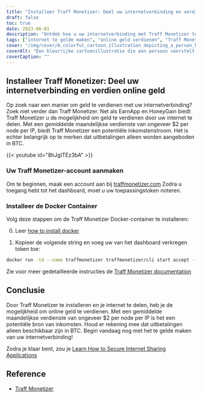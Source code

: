 ```yaml
---
title: "Installeer Traff Monetizer: Deel uw internetverbinding en verdien online geld"
draft: false
toc: true
date: 2023-06-01
description: "Ontdek hoe u uw internetverbinding met Traff Monetizer te gelde kunt maken en moeiteloos geld kunt verdienen."
tags: ["internet te gelde maken", "online geld verdienen", "Traff Monetizer", "internetverbinding delen", "passief inkomen", "BTC uitbetalingen", "thuis verdienen", "delen van internet", "online verdienmogelijkheden", "verdienen met Traff Monetizer", "monetisatieplatform", "geld verdienen met internet", "passief inkomen verdienen", "internet monetisatie", "bitcoin verdienen", "ongebruikt internet delen", "internet inkomstenstroom", "verdienen met Docker container", "online verdienpotentieel", "netwerk voor internetdeling", "verdienen met knooppunt per IP", "inkomen via internet", "BTC verdienen", "internetinkomsten", "verdienen via internet delen", "Traff Monetizer tutorial", "internet monetisatie gids", "verdienen met internetverbinding", "Traff Monetizer account aanmaken", "Traff Monetizer Docker installatie"]
cover: "/img/cover/A_colorful_cartoon_illustration_depicting_a_person_holding.png"
coverAlt: "Een kleurrijke cartoonillustratie die een persoon voorstelt die een wereldbol vasthoudt met netwerklijnen die verschillende apparaten verbinden, en die het concept van internet delen en geld verdienen voorstelt."
coverCaption: ""
---
```


## Installeer Traff Monetizer: Deel uw internetverbinding en verdien online geld

Op zoek naar een manier om geld te verdienen met uw internetverbinding? Zoek niet verder dan Traff Monetizer. Net als EarnApp en HoneyGain biedt Traff Monetizer u de mogelijkheid om geld te verdienen door uw internet te delen. Met een gemiddelde maandelijkse verdienste van ongeveer $2 per node per IP, biedt Traff Monetizer een potentiële inkomstenstroom. Het is echter belangrijk op te merken dat uitbetalingen alleen worden aangeboden in BTC.

{{< youtube id="8hJgITEz3bA" >}}

### Uw Traff Monetizer-account aanmaken
Om te beginnen, maak een account aan bij [traffmonetizer.com](https://traffmonetizer.com/?aff=242022) Zodra u toegang hebt tot het dashboard, moet u uw toepassingstoken noteren.

### Installeer de Docker Container
Volg deze stappen om de Traff Monetizer Docker-container te installeren:

0. Leer [how to install docker](https://simeononsecurity.ch/other/creating-profitable-low-powered-crypto-miners/#installing-docker)

1. Kopieer de volgende string en voeg uw van het dashboard verkregen token toe:
```bash
docker run -td --name traffmonetizer traffmonetizer/cli start accept --token YOUR_TOKEN
```

Zie voor meer gedetailleerde instructies de [Traff Monetizer documentation](https://traffmonetizer.com/?aff=242022)


## Conclusie

Door Traff Monetizer te installeren en je internet te delen, heb je de mogelijkheid om online geld te verdienen. Met een gemiddelde maandelijkse verdienste van ongeveer $2 per node per IP is het een potentiële bron van inkomsten. Houd er rekening mee dat uitbetalingen alleen beschikbaar zijn in BTC. Begin vandaag nog met het te gelde maken van uw internetverbinding!

Zodra je klaar bent, zou je [Learn How to Secure Internet Sharing Applications](https://simeononsecurity.ch/other/how-to-secure-internet-sharing-applications/)

## Reference

- [Traff Monetizer](https://traffmonetizer.com/?aff=242022)


